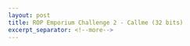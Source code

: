```yaml
---
layout: post
title: ROP Emporium Challenge 2 - Callme (32 bits)
excerpt_separator: <!--more-->
---
```



<!--more-->